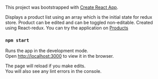 This project was bootstrapped with [Create React App](https://github.com/facebook/create-react-app).

Displays a product list using an array which is the initial state for redux store. Product can be edited and can be toggled non-editable.
Created using React-redux.
You can try the application on [Products](https://akshayluhadia.github.io/Products)

### `npm start`

Runs the app in the development mode.<br />
Open [http://localhost:3000](http://localhost:3000) to view it in the browser.

The page will reload if you make edits.<br />
You will also see any lint errors in the console.
